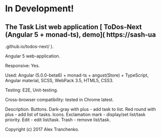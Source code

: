 # In Development!

## The Task List web application [ ToDos-Next (Angular 5 + monad-ts), demo]( https://sash-ua
.github.io/todos-next/ ).

Angular 5 web-application.

Responsive: Yes.

Used:  Angular (5.0.0-beta6) + monad-ts + angust(Store) + TypeScript, Angular material, SCSS, WebPack 3.5, HTML5, CSS3.

Testing: E2E, Unit-testing.

Cross-browser compatibility: tested in Chrome latest.

Description.
	Buttons.
		Dark-gray with plus - add task to list.
		Red round with plus - add list of tasks.
	Icons.
		Exclamation mark - display/set list/task priority.
		Edit - edit list/task.
		Trash - remove list/task.

Copyright (c) 2017 Alex Tranchenko.
